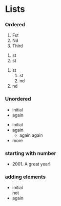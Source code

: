 # Lists

### Ordered

1. Fst
2. Nd
3. Third

>

1. st
1. st

>

1. st
   1. st 
   2. nd  
2. nd

### Unordered

- initial
- again

>

+ initial
+ again
  + again again
+ more

### starting with number

- 2001\. A great year!

### adding elements

* initial <br>
    not
* again

